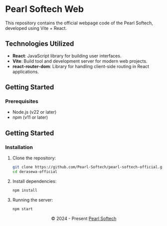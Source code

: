 # Pearl Softech Web

This repository contains the official webpage code of the Pearl Softech, developed using Vite + React.

## Technologies Utilized
- **React**: JavaScript library for building user interfaces.
- **Vite**: Build tool and development server for modern web projects.
- **react-router-dom**: Library for handling client-side routing in React applications.

## Getting Started

### Prerequisites
- Node.js (v22 or later)
- npm (v11 or later)

## Getting Started

### Installation
1. Clone the repository:
   ```sh
   git clone https://github.com/Pearl-Softech/pearl-softech-official.git
   cd derasewa-official
2. Install dependencies:
    ```sh
    npm install
    ```
3. Running the server:
    ```sh
    npm start
    ```

<p align="center">
  &copy; 2024 - Present <a href="https://pearlsoftech" target="_blank">Pearl Softech</a>
</p>
